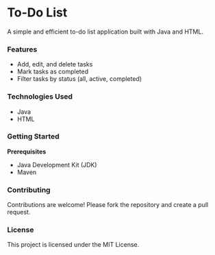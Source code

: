 <h1>To-Do List</h1>
A simple and efficient to-do list application built with Java and HTML.

### Features
- Add, edit, and delete tasks
- Mark tasks as completed
- Filter tasks by status (all, active, completed)

### Technologies Used
- Java
- HTML

### Getting Started

**Prerequisites**
- Java Development Kit (JDK)
- Maven

### Contributing
Contributions are welcome! Please fork the repository and create a pull request.

### License
This project is licensed under the MIT License.
